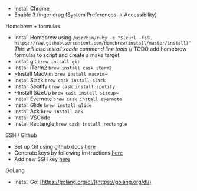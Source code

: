 - Install Chrome
- Enable 3 finger drag (System Preferences -> Accessibility)

Homebrew + formulas
- Install Homebrew using `/usr/bin/ruby -e "$(curl -fsSL https://raw.githubusercontent.com/Homebrew/install/master/install)"` *This will also install xcode command line tools*
// TODO add homebrew formulas to script and create a make target
- Install git `brew install git`
- Install iTerm2 `brew install cask iterm2`
- ~Install MacVim `brew install macvim`~
- Install Slack `brew cask install slack`
- Install Spotify `brew cask install spotify`
- ~Install SizeUp `brew cask install sizeup`~
- Install Evernote `brew cask install evernote`
- Install Glide `brew install glide`
- Install Ack `brew install ack`
- Install VSCode
- Install Rectangle `brew cask install rectangle`

SSH / Github
- Set up Git using github docs [here](https://docs.github.com/en/get-started/quickstart/set-up-git)
- Generate keys by following instructions [here](https://help.github.com/articles/generating-a-new-ssh-key-and-adding-it-to-the-ssh-agent/)
- Add new SSH key [here](https://github.com/settings/keys)

GoLang
- Install Go: [https://golang.org/dl/](https://golang.org/dl/)
